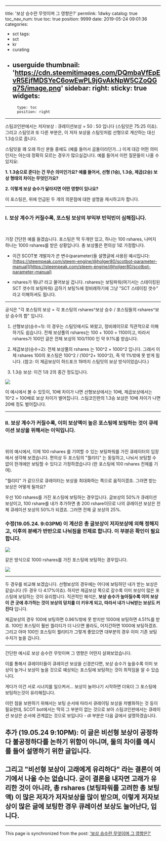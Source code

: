 
---
title: '보상 승수란 무엇이며 그 영향은?'
permlink: 1dwky
catalog: true
toc_nav_num: true
toc: true
position: 9999
date: 2019-05-24 09:01:36
categories:
- sct
tags:
- sct
- kr
- curating
- userguide
thumbnail: 'https://cdn.steemitimages.com/DQmbaVfEpEvR5EjfMDSYeC6owEwPL9jGvAkNpW5CZoQGq7S/image.png'
sidebar:
    right:
        sticky: true
widgets:
    -
        type: toc
        position: right
---


스팀코인판에서는 저자보상 : 큐레이션보상 = 50 : 50 입니다 (스팀잇은 75:25 이죠). 그리고 스팀잇과 또 다른 부분은, 이 저자 보상을 스팀잇처럼 선형으로 계산하는 대신 1.3승으로 줍니다. 

스팀잇을 꽤 오래 하신 분들 중에도 (예를 들어서 곰돌이라던가...) 이게 대강 어떤 의미인지는 아는데 정확히 모르는 경우가 많으실겁니다. 예를 들어서 이런 질문들이 나올 수 있지요:

**1. 1.3승으로 준다는 건 무슨 의미인가요?  예를 들어서, 선형 (1승), 1.3승, 제곱(2승) 보상 형태의 차이는 무엇인가요?**

**2.  이렇게 보상 승수가 달라지면 어떤 영향이 있나요?**

이 포스팅은, 위에 언급된 두 개의 의문점에 대한 설명을 제시하고자 합니다.

---

### I. 보상 계수가 커질수록, 포스팅 보상의 부익부 빈익빈이 심해집니다.  
<br>

가장 간단한 예를 들겠습니다. 포스팅은 딱 두개만 있고, 하나는 100 rshares, 나머지 하나는 1000 rshares를 받은 상황입니다. 총 보상풀은 편의상 1로 가정합니다. 

* 이건 SCOT봇 개발자가 쓴 변수(parameter)들 설명글에 사용된 예시입니다: [https://steempeak.com/steem-engine/@holger80/scotbot-parameter-manual](https://steempeak.com/steem-engine/@holger80/scotbot-parameter-manual)

* rshares가 뭐냐? 라고 물어보실 겁니다. rshares는 보팅파워(여기서는 스테이킹된 SCT 갯수의 보팅파워) 곱하기 보팅%에 정비례하기에 그냥 "SCT 스테이킹 갯수" 라고 이해하셔도 됩니다. 

---

공식은 "각 포스팅의 보상 = 각 포스팅의 rshares^보상 승수 / 포스팅들의 rshares^보상 승수의 합" 입니다. 

1. 선형보상(승수=1): 이 경우는 스팀잇에서도 봐왔고, 정비례이므로 직관적으로 이해하기도 쉽습니다. 전체 보상풀의 rshares는 100 + 1000 = 1100이고, 따라서 rshares가 100인 글은 전체 보상의 100/1100 인 약 9.1%를 받습니다.

2. 제곱보상(승수=2): 전체 보상풀의 rshares 는 100^2 + 1000^2 입니다. 그래서 이제 rshares 100의 포스팅은 100^2 / (100^2+ 1000^2), 즉 약 1%밖에 못 받게 됩니다. (참고: 이 제곱보상이 하드포크 19까지 스팀잇의 보상 방식이었습니다.)

3. 1.3승 보상: 이건 1과 2의 중간 정도입니다. 

	
![](https://cdn.steemitimages.com/DQmbaVfEpEvR5EjfMDSYeC6owEwPL9jGvAkNpW5CZoQGq7S/image.png)
<br>

이 예시에서 볼 수 있듯이, 10배 차이가 나면 선형보상에서는 10배, 제곱보상에서는 10^2 = 100배로 보상 차이가 벌어집니다. 스팀코인판의 1.3승 보상은 10배 차이가 나면 20배 정도 벌어집니다. 

---

### II. 보상 계수가 커질수록, 이미 보상액이 높은 포스팅에 보팅하는 것이 큐레이션 보상을 위해서는 이익입니다. 
<br>

위의 예시에서, 이제 100 rshares 를 기여할 수 있는 보팅파워를 가진 큐레이터의 입장에서 생각해 보겠습니다. 편의상 두 포스팅의 "퀄리티" 는 동일하고, 나눠서 보팅할 수 없이 한개에만 보팅할 수 있다고 가정하겠습니다 (한 포스팅에 100 rshares 전체를 기여). 

"퀄리티" 가 같으므로 큐레이터는 보상을 최대화하는 쪽으로 움직이겠죠. 그러면 받는 보상은 어떻게 될까요?

우선 100 rshares를 가진 포스팅에 보팅하는 경우입니다. 글보상의 50%가 큐레이션 보상이고, 100 rshare를 내가 추가하면 총 200 rshare이므로 나의 큐레이션 보상은 전체 큐레이션 보상의 50%가 되겠죠. 그러면 전체 글 보상의 25%.

###  수정(19.05.24. 9:03PM) 이 계산은 총 글보상이 저자보상에 의해 정해지고, 이후의 분배가 반반으로 나눠짐을 전제로 합니다. 이 부분은 확인이 필요합니다. 

![](https://cdn.steemitimages.com/DQmdxFJgsfXL5976PMDxortCMLTzwupPErsWTFBqtDXweTk/image.png)
<br>

같은 방식으로 1000 rshares를 가진 포스팅에 보팅하는 경우입니다.

![](https://cdn.steemitimages.com/DQmXyA6CQvWYa1F8EVnkEJA2aPnvW9XsnGMKu7cnVEN5R1g/image.png)
<br>

---

두 경우를 비교해 보겠습니다. 선형보상의 경우에는 어디에 보팅하던 내가 받는 보상은 같습니다 (두 경우 다 4.17%이죠). 하지만 제곱보상 쪽으로 갈수록 이미 보상이 많은 포스팅에 보팅하는 것이 유리합니다. 직관적인 해석은, **보상 승수가 높아질수록 이미 보상이 큰 곳에 추가하는 것이 보상의 덩치를 더 키우게 되고, 따라서 내가 나눠받는 보상도 커진다** 입니다. 

제곱보상의 경우 100에 보팅하면 0.96%밖에 못 받지만 1000에 보팅하면 4.51%를 받죠. 100인 포스팅이 훨씬 퀄리티가 더 나으면 몰라도, 어지간하면 1000에 보팅하겠죠. 그리고 아마 100인 포스팅이 퀄리티가 그렇게 좋았으면 대부분의 경우 이미 기존 보팅 수치가 높을 겁니다.


---

간단한 예시로 보상 승수란 무엇이며 그 영향은 어떤지 살펴보았습니다. 

이를 통해서 큐레이터들이 큐레이션 보상을 신경쓴다면, 보상 승수가 높을수록 이미 보상이 높거나 보상이 높을 것으로 예상되는 포스팅에 보팅하는 것이 최적임을 알 수 있습니다.

게다가 이건 서로 시너지를 일으켜서... 보상이 늘어나기 시작하면 더욱더 그 포스팅에 보팅하는것이 유리해집니다. 

이런 점을 보완하기 위해서는 보팅 순서에 따라서 큐레이팅 보상을 차별화하는 것 등이 필요한데, SCOT bot에서는 딱히 그 부분이 없는 것으로 보아 스팀코인판에서는 큐레이션 보상은 순서에 관계없는 것으로 보입니다 - dl 부분은 다음 글에서 설명하겠습니다.

## 추가 (19.05.24 9:10PM): 이 글은 비선형 보상이 공정하다 불공정하다를 논하기 위함이 아니며, 둘의 차이를 예시를 들어 설명하기 위한 글입니다. 

## 그리고 "비선형 보상이 고래에게 유리하다" 라는 결론이 여기에서 나올 수는 없습니다. 굳이 결론을 내자면 고래가 유리한 것이 아니라, 총 rshares (보팅파워를 고려한 총 보팅액) 이 많은 저자가 저자보상을 많이 받으며, 이렇게 저자보상이 많은 글에 보팅한 경우 큐레이션 보상도 늘어난다, 입니다.

- - -

This page is synchronized from the post: ['보상 승수란 무엇이며 그 영향은?'](https://steemit.com/@glory7/1dwky)
